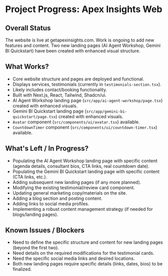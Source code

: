 # Project Progress: Apex Insights Web

## Overall Status

The website is live at getapexinsights.com. Work is ongoing to add new features and content. Two new landing pages (AI Agent Workshop, Gemini BI Quickstart) have been created with enhanced visual structure.

## What Works?

*   Core website structure and pages are deployed and functional.
*   Displays services, testimonials (currently in `testimonials-section.tsx`).
*   Likely includes contact/booking functionality.
*   Built with Next.js, React, Tailwind, Shadcn/ui.
*   AI Agent Workshop landing page (`src/app/ai-agent-workshop/page.tsx`) created with enhanced visuals.
*   Gemini BI Quickstart landing page (`src/app/gemini-bi-quickstart/page.tsx`) created with enhanced visuals.
*   `Avatar` component (`src/components/ui/avatar.tsx`) available.
*   `CountdownTimer` component (`src/components/ui/countdown-timer.tsx`) available.

## What's Left / In Progress?

*   Populating the AI Agent Workshop landing page with specific content (agenda details, consultant bios, CTA links, real countdown date).
*   Populating the Gemini BI Quickstart landing page with specific content (CTA links, etc.).
*   Adding subsequent new landing pages (if any more planned).
*   Modifying the existing testimonial/review card component.
*   Updating general marketing copy/materials on the site.
*   Adding a blog section and posting content.
*   Adding links to social media profiles.
*   Implementing a robust content management strategy (if needed for blogs/landing pages).

## Known Issues / Blockers

*   Need to define the specific structure and content for new landing pages (beyond the first two).
*   Need details on the required modifications for the testimonial cards.
*   Need the specific social media links and desired locations.
*   Both new landing pages require specific details (links, dates, bios) to be finalized. 